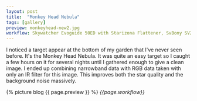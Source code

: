 ```yaml
---
layout: post
title:  "Monkey Head Nebula"
tags: [gallery]
preview: monkeyhead-new2.jpg
workflow: Skywatcher Evoguide 50ED with Starizona Flattener, SvBony SV220 filter, Risingcam IMX585, guided, over 4hrs of data
---
```

I noticed a target appear at the bottom of my garden that I've never seen before. It's the Monkey Head Nebula. It was quite an easy target so I caught a few hours on it for several nights until I gathered enough to give a clean image. I ended up combining narrowband data with RGB data taken with only an IR filter for this image. This improves both the star quality and the background noise massively.

{% picture blog {{ page.preview }} %}
_{{page.workflow}}_

